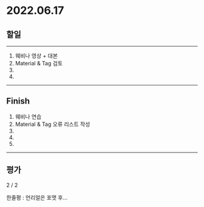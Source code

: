 # 2022.06.17

## 할일

------

1. 웨비나 영상 + 대본
2. Material & Tag 검토
3. 
4. 








------

## Finish

1. 웨비나 연습
2. Material & Tag 오류 리스트 작성
3. 
4. 
5. 


------

## 평가

  2 / 2

한줄평 : 언리얼은 포맷 후...